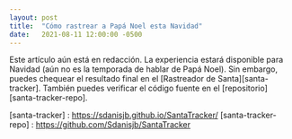 ```yaml
---
layout: post
title:  "Cómo rastrear a Papá Noel esta Navidad"
date:   2021-08-11 12:00:00 -0500
---
```

Este artículo aún está en redacción. La experiencia estará disponible para Navidad (aún no es la temporada de hablar de Papá Noel). Sin embargo, puedes chequear el resultado final en el [Rastreador de Santa][santa-tracker]. También puedes verificar el código fuente en el [repositorio][santa-tracker-repo].


[santa-tracker] : https://sdanisjb.github.io/SantaTracker/
[santa-tracker-repo] : https://github.com/Sdanisjb/SantaTracker